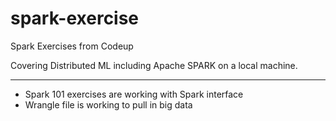 # spark-exercise
Spark Exercises from Codeup

Covering Distributed ML including Apache SPARK on a local machine. 

-----------
- Spark 101 exercises are working with Spark interface
- Wrangle file is working to pull in big data
